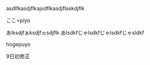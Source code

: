 asdlfkasdjflkajsdflkasdjflaskdjflk

ここ=piyo

あlksdjfぁksdjfヵsdjflk
あlsdkfじゃlsdkfじゃlsdkfじゃsldkf

hogepuyo

9日初修正
